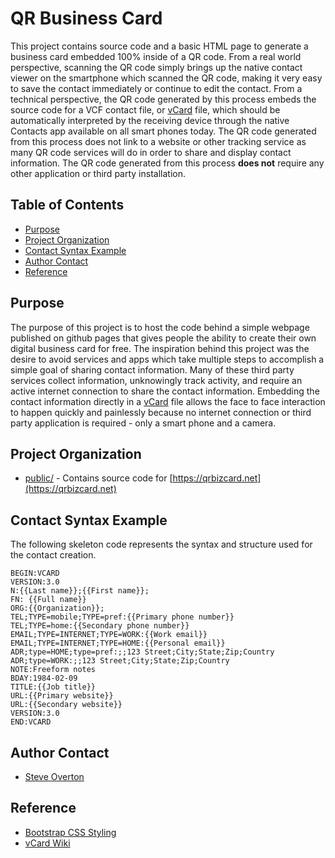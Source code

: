 # QR Business Card

This project contains source code and a basic HTML page to generate a business card embedded 100% inside of a QR code.  From a real world perspective, scanning the QR code simply brings up the native contact viewer on the smartphone which scanned the QR code, making it very easy to save the contact immediately or continue to edit the contact.  From a technical perspective, the QR code generated by this process embeds the source code for a VCF contact file, or [vCard](https://en.wikipedia.org/wiki/VCard) file, which should be automatically interpreted by the receiving device through the native Contacts app available on all smart phones today.  The QR code generated from this process does not link to a website or other tracking service as many QR code services will do in order to share and display contact information.  The QR code generated from this process **does not** require any other application or third party installation.

## Table of Contents
- [Purpose](#purpose)
- [Project Organization](#project-organization)
- [Contact Syntax Example](#contact-syntax-example)
- [Author Contact](#author-contact)
- [Reference](#reference)

## Purpose

The purpose of this project is to host the code behind a simple webpage published on github pages that gives people the ability to create their own digital business card for free.  The inspiration behind this project was the desire to avoid services and apps which take multiple steps to accomplish a simple goal of sharing contact information.  Many of these third party services collect information, unknowingly track activity, and require an active internet connection to share the contact information.  Embedding the contact information directly in a [vCard](https://en.wikipedia.org/wiki/VCard) file allows the face to face interaction to happen quickly and painlessly because no internet connection or third party application is required - only a smart phone and a camera.

## Project Organization

- [public/](./public/) - Contains source code for [https://qrbizcard.net](https://qrbizcard.net)

## Contact Syntax Example

The following skeleton code represents the syntax and structure used for the contact creation.

```
BEGIN:VCARD
VERSION:3.0
N:{{Last name}};{{First name}};
FN: {{Full name}}
ORG:{{Organization}};
TEL;TYPE=mobile;TYPE=pref:{{Primary phone number}}
TEL;TYPE=home:{{Secondary phone number}}
EMAIL;TYPE=INTERNET;TYPE=WORK:{{Work email}}
EMAIL;TYPE=INTERNET;TYPE=HOME:{{Personal email}}
ADR;type=HOME;type=pref:;;123 Street;City;State;Zip;Country
ADR;type=WORK:;;123 Street;City;State;Zip;Country
NOTE:Freeform notes
BDAY:1984-02-09
TITLE:{{Job title}}
URL:{{Primary website}}
URL:{{Secondary website}}
VERSION:3.0
END:VCARD
```

## Author Contact

- [Steve Overton](https://www.linkedin.com/in/overton/)

## Reference

- [Bootstrap CSS Styling](https://getbootstrap.com/)
- [vCard Wiki](https://en.wikipedia.org/wiki/VCard)

